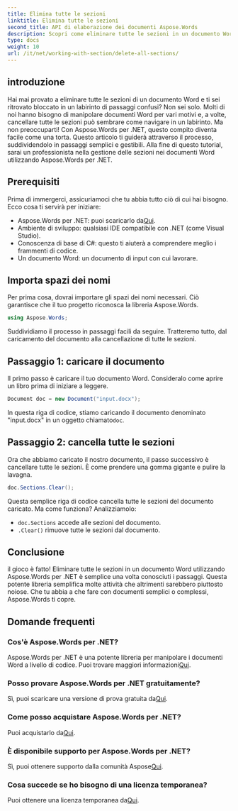 ```yaml
---
title: Elimina tutte le sezioni
linktitle: Elimina tutte le sezioni
second_title: API di elaborazione dei documenti Aspose.Words
description: Scopri come eliminare tutte le sezioni in un documento Word utilizzando Aspose.Words per .NET con questa guida passo passo facile da seguire.
type: docs
weight: 10
url: /it/net/working-with-section/delete-all-sections/
---
```

## introduzione

Hai mai provato a eliminare tutte le sezioni di un documento Word e ti sei ritrovato bloccato in un labirinto di passaggi confusi? Non sei solo. Molti di noi hanno bisogno di manipolare documenti Word per vari motivi e, a volte, cancellare tutte le sezioni può sembrare come navigare in un labirinto. Ma non preoccuparti! Con Aspose.Words per .NET, questo compito diventa facile come una torta. Questo articolo ti guiderà attraverso il processo, suddividendolo in passaggi semplici e gestibili. Alla fine di questo tutorial, sarai un professionista nella gestione delle sezioni nei documenti Word utilizzando Aspose.Words per .NET.

## Prerequisiti

Prima di immergerci, assicuriamoci che tu abbia tutto ciò di cui hai bisogno. Ecco cosa ti servirà per iniziare:

-  Aspose.Words per .NET: puoi scaricarlo da[Qui](https://releases.aspose.com/words/net/).
- Ambiente di sviluppo: qualsiasi IDE compatibile con .NET (come Visual Studio).
- Conoscenza di base di C#: questo ti aiuterà a comprendere meglio i frammenti di codice.
- Un documento Word: un documento di input con cui lavorare.

## Importa spazi dei nomi

Per prima cosa, dovrai importare gli spazi dei nomi necessari. Ciò garantisce che il tuo progetto riconosca la libreria Aspose.Words.

```csharp
using Aspose.Words;
```

Suddividiamo il processo in passaggi facili da seguire. Tratteremo tutto, dal caricamento del documento alla cancellazione di tutte le sezioni.

## Passaggio 1: caricare il documento

Il primo passo è caricare il tuo documento Word. Consideralo come aprire un libro prima di iniziare a leggere.

```csharp
Document doc = new Document("input.docx");
```

 In questa riga di codice, stiamo caricando il documento denominato "input.docx" in un oggetto chiamato`doc`.

## Passaggio 2: cancella tutte le sezioni

Ora che abbiamo caricato il nostro documento, il passo successivo è cancellare tutte le sezioni. È come prendere una gomma gigante e pulire la lavagna.

```csharp
doc.Sections.Clear();
```

Questa semplice riga di codice cancella tutte le sezioni del documento caricato. Ma come funziona? Analizziamolo:

- `doc.Sections` accede alle sezioni del documento.
- `.Clear()` rimuove tutte le sezioni dal documento.

## Conclusione

il gioco è fatto! Eliminare tutte le sezioni in un documento Word utilizzando Aspose.Words per .NET è semplice una volta conosciuti i passaggi. Questa potente libreria semplifica molte attività che altrimenti sarebbero piuttosto noiose. Che tu abbia a che fare con documenti semplici o complessi, Aspose.Words ti copre. 

## Domande frequenti

### Cos'è Aspose.Words per .NET?
 Aspose.Words per .NET è una potente libreria per manipolare i documenti Word a livello di codice. Puoi trovare maggiori informazioni[Qui](https://reference.aspose.com/words/net/).

### Posso provare Aspose.Words per .NET gratuitamente?
 Sì, puoi scaricare una versione di prova gratuita da[Qui](https://releases.aspose.com/).

### Come posso acquistare Aspose.Words per .NET?
 Puoi acquistarlo da[Qui](https://purchase.aspose.com/buy).

### È disponibile supporto per Aspose.Words per .NET?
 Sì, puoi ottenere supporto dalla comunità Aspose[Qui](https://forum.aspose.com/c/words/8).

### Cosa succede se ho bisogno di una licenza temporanea?
 Puoi ottenere una licenza temporanea da[Qui](https://purchase.aspose.com/temporary-license/).